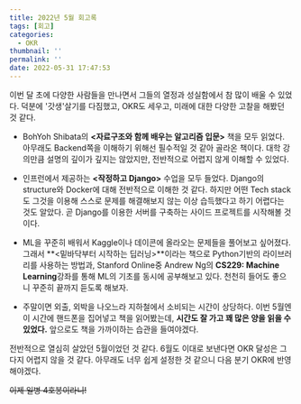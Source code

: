 ```yaml
---
title: 2022년 5월 회고록
tags: [회고]
categories:
  - OKR
thumbnail: ''
permalink: ''
date: 2022-05-31 17:47:53
---
```


이번 달 초에 다양한 사람들을 만나면서 그들의 열정과 성실함에서 참 많이 배울 수 있었다.
덕분에 '갓생'살기를 다짐했고, OKR도 세우고, 미래에 대한 다양한 고찰을 해봤던 것 같다.

<!-- more -->

- BohYoh Shibata의 **&lt;자료구조와 함께 배우는 알고리즘 입문&gt;** 책을 모두 읽었다. 아무래도 Backend쪽을 이해하기 위해선 필수적일 것 같아 골라온 책이다.
  대학 강의만큼 설명의 깊이가 깊지는 않았지만, 전반적으로 어렵지 않게 이해할 수 있었다.

- 인프런에서 제공하는 **&lt;작정하고 Django&gt;** 수업을 모두 들었다. Django의 structure와 Docker에 대해 전반적으로 이해한 것 같다.
  하지만 어떤 Tech stack도 그것을 이용해 스스로 문제를 해결해보지 않는 이상 습득했다고 하기 어렵다는 것도 알았다.
  곧 Django를 이용한 서버를 구축하는 사이드 프로젝트를 시작해볼 것이다.

- ML을 꾸준히 배워서 Kaggle이나 데이콘에 올라오는 문제들을 풀어보고 싶어졌다.
  그래서 **&lt;밑바닥부터 시작하는 딥러닝&gt;**이라는 책으로 Python기반의 라이브러리를 사용하는 방법과, Stanford Online중 Andrew Ng의 **CS229: Machine Learning**강좌를 통해 ML의 기초를 동시에 공부해보고 있다. 천천히 들어도 좋으니 꾸준히 끝까지 듣도록 해보자.

- 주말이면 외출, 외박을 나오느라 지하철에서 소비되는 시간이 상당하다. 이번 5월엔 이 시간에 핸드폰을 집어넣고 책을 읽어봤는데, **시간도 잘 가고 꽤 많은 양을 읽을 수 있었다.** 앞으로도 책을 가까이하는 습관을 들여야겠다.

전반적으로 열심히 살았던 5월이었던 것 같다.
6월도 이대로 보낸다면 OKR 달성은 그다지 어렵지 않을 것 같다. 아무래도 너무 쉽게 설정한 것 같으니 다음 분기 OKR에 반영해야겠다.

~~이제 일병 4호봉이라니!~~
